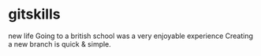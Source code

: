 # gitskills

new life
Going to a british school was a very enjoyable experience
Creating a new branch is quick & simple.
